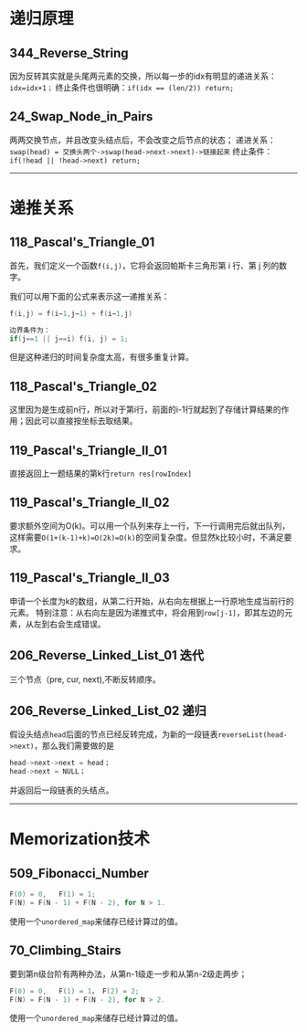 # 递归原理

## 344_Reverse_String
因为反转其实就是头尾两元素的交换，所以每一步的idx有明显的递进关系：```idx=idx+1；```
终止条件也很明确：```if(idx == (len/2)) return;```

## 24_Swap_Node_in_Pairs
两两交换节点，并且改变头结点后，不会改变之后节点的状态；
递进关系：```swap(head) = 交换头两个->swap(head->next->next)->链接起来```
终止条件：```if(!head || !head->next) return;```

---

# 递推关系

## 118_Pascal's_Triangle_01
首先，我们定义一个函数```f(i,j)```，它将会返回帕斯卡三角形第 i 行、第 j 列的数字。

我们可以用下面的公式来表示这一递推关系：
```cpp
f(i,j) = f(i−1,j−1) + f(i−1,j)

边界条件为：
if(j==1 || j==i) f(i, j) = 1; 
```
但是这种递归的时间复杂度太高，有很多重复计算。

## 118_Pascal's_Triangle_02
这里因为是生成前n行，所以对于第i行，前面的i-1行就起到了存储计算结果的作用；因此可以直接按坐标去取结果。

## 119_Pascal's_Triangle_II_01
直接返回上一题结果的第k行```return res[rowIndex]```

## 119_Pascal's_Triangle_II_02
要求额外空间为O(k)。可以用一个队列来存上一行，下一行调用完后就出队列，这样需要```O(1+(k-1)+k)=O(2k)=O(k)```的空间复杂度。但显然k比较小时，不满足要求。

## 119_Pascal's_Triangle_II_03
申请一个长度为k的数组，从第二行开始，从右向左根据上一行原地生成当前行的元素。
特别注意：从右向左是因为递推式中，将会用到```row[j-1]```，即其左边的元素，从左到右会生成错误。

## 206_Reverse_Linked_List_01 迭代
三个节点（pre, cur, next),不断反转顺序。

## 206_Reverse_Linked_List_02 递归
假设头结点```head```后面的节点已经反转完成，为新的一段链表```reverseList(head->next)```，那么我们需要做的是
```cpp
head->next->next = head；
head->next = NULL；
```
并返回后一段链表的头结点。

---

# Memorization技术

## 509_Fibonacci_Number
```cpp
F(0) = 0,   F(1) = 1;
F(N) = F(N - 1) + F(N - 2), for N > 1.
```
使用一个```unordered_map```来储存已经计算过的值。

## 70_Climbing_Stairs
要到第n级台阶有两种办法，从第n-1级走一步和从第n-2级走两步；
```cpp
F(0) = 0,   F(1) = 1， F(2) = 2;
F(N) = F(N - 1) + F(N - 2), for N > 2.
```
使用一个```unordered_map```来储存已经计算过的值。